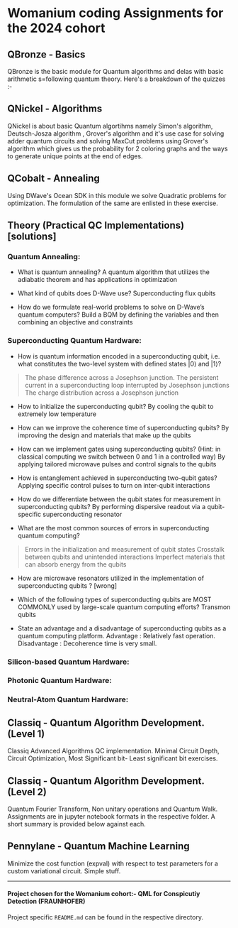 # Womanium coding Assignments for the 2024 cohort

## QBronze - Basics
QBronze is the basic module for Quantum algorithms and delas with basic arithmetic s=following quantum theory. Here's a breakdown of the quizzes :- 

## QNickel - Algorithms
QNickel is about basic Quantum algortihms namely Simon's algorithm, Deutsch-Josza algorithm , Grover's algorithm and it's use case for solving adder quantum circuits and solving MaxCut problems using Grover's algorithm which gives us the probability for 2 coloring graphs and the ways to generate unique points at the end of edges.

## QCobalt - Annealing
Using DWave's Ocean SDK in this module we solve Quadratic problems for optimization. The formulation of the same are enlisted in these exercise.

## Theory (Practical QC Implementations) [solutions]

### Quantum Annealing:

* What is quantum annealing?
  A quantum algorithm that utilizes the adiabatic theorem and has applications in optimization 

* What kind of qubits does D-Wave use?
  Superconducting flux qubits 

* How do we formulate real-world problems to solve on D-Wave’s quantum computers?
  Build a BQM by defining the variables and then combining an objective and constraints 

### Superconducting Quantum Hardware:

* How is quantum information encoded in a superconducting qubit, i.e. what constitutes the two-level system with defined states |0⟩ and |1⟩?
 > The phase difference across a Josephson junction.
 > The persistent current in a superconducting loop interrupted by Josephson junctions 
 > The charge distribution across a Josephson junction 

* How to initialize the superconducting qubit?
  By cooling the qubit to extremely low temperature 

* How can we improve the coherence time of superconducting qubits?
  By improving the design and materials that make up the qubits 

* How can we implement gates using superconducting qubits? (Hint: in classical computing we switch between 0 and 1 in a controlled way)
  By applying tailored microwave pulses and control signals to the qubits 

* How is entanglement achieved in superconducting two-qubit gates?
  Applying specific control pulses to turn on inter-qubit interactions 

* How do we differentiate between the qubit states for measurement in superconducting qubits?
  By performing dispersive readout via a qubit-specific superconducting resonator 

* What are the most common sources of errors in superconducting quantum computing?
 > Errors in the initialization and measurement of qubit states 
 > Crosstalk between qubits and unintended interactions 
 > Imperfect materials that can absorb energy from the qubits 

* How are microwave resonators utilized in the implementation of superconducting qubits ? [wrong]

* Which of the following types of superconducting qubits are MOST COMMONLY used by large-scale quantum computing efforts?
  Transmon qubits 

* State an advantage and a disadvantage of superconducting qubits as a quantum computing platform.
  Advantage : Relatively fast operation.
  Disadvantage : Decoherence time is very small.


### Silicon-based Quantum Hardware:

### Photonic Quantum Hardware:

### Neutral-Atom Quantum Hardware:


## Classiq - Quantum Algorithm Development. (Level 1)
Classiq Advanced Algorithms QC implementation. Minimal Circuit Depth, Circuit Optimization, Most Significant bit- Least significant bit exercises.

## Classiq - Quantum Algorithm Development. (Level 2)
Quantum Fourier Transform, Non unitary operations and Quantum Walk. Assignments are in jupyter notebook formats in the respective folder. A short summary is provided below against each.

## Pennylane - Quantum Machine Learning
Minimize the cost function (expval) with respect to test parameters for a custom variational circuit. Simple stuff. 

---

#### Project chosen for the Womanium cohort:- QML for Conspicutiy Detection (FRAUNHOFER)

Project specific `README.md` can be found in the respective directory.